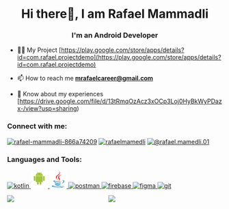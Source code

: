 <h1 align="center">Hi there👋, I am Rafael Mammadli</h1>
<h3 align="center"> I'm an Android Developer</h3>

- 👨‍💻 My Project [https://play.google.com/store/apps/details?id=com.rafael.projectdemo](https://play.google.com/store/apps/details?id=com.rafael.projectdemo)

- 📫 How to reach me **mrafaelcareer@gmail.com**

- 📄 Know about my experiences [https://drive.google.com/file/d/13tRmqOzAcz3xOCp3Loj0HyBkWyPDazx-/view?usp=sharing)

<h3 align="left">Connect with me:</h3>
<p align="left">
<a href="https://linkedin.com/in/rafael-mammadli-866a74209" target="blank"><img align="center" src="https://raw.githubusercontent.com/rahuldkjain/github-profile-readme-generator/master/src/images/icons/Social/linked-in-alt.svg" alt="rafael-mammadli-866a74209" height="30" width="40" /></a>
<a href="https://instagram.com/rafaelmamedli" target="blank"><img align="center" src="https://raw.githubusercontent.com/rahuldkjain/github-profile-readme-generator/master/src/images/icons/Social/instagram.svg" alt="rafaelmamedli" height="30" width="40" /></a>
<a href="https://medium.com/@rafael.mamedli.01" target="blank"><img align="center" src="https://raw.githubusercontent.com/rahuldkjain/github-profile-readme-generator/master/src/images/icons/Social/medium.svg" alt="@rafael.mamedli.01" height="30" width="40" /></a>
</p>

<h3 align="left">Languages and Tools:</h3>
<p align="left">
  <a href="https://kotlinlang.org" target="_blank" rel="noreferrer">
    <img src="https://www.vectorlogo.zone/logos/kotlinlang/kotlinlang-icon.svg" alt="kotlin" width="40" height="40"/>
  </a>
  <a href="https://developer.android.com" target="_blank" rel="noreferrer">
    <img src="https://raw.githubusercontent.com/devicons/devicon/master/icons/android/android-original-wordmark.svg" alt="android" width="40" height="40"/>
  </a>
  <a href="https://www.java.com" target="_blank" rel="noreferrer">
    <img src="https://raw.githubusercontent.com/devicons/devicon/master/icons/java/java-original.svg" alt="java" width="40" height="40"/>
  </a>
  <a href="https://www.postman.com" target="_blank" rel="noreferrer">
    <img src="https://www.vectorlogo.zone/logos/getpostman/getpostman-icon.svg" alt="postman" width="40" height="40"/>
  </a>
  <a href="https://firebase.google.com/" target="_blank" rel="noreferrer">
    <img src="https://www.vectorlogo.zone/logos/firebase/firebase-icon.svg" alt="firebase" width="40" height="40"/>
  </a>
  <a href="https://www.figma.com/" target="_blank" rel="noreferrer">
    <img src="https://www.vectorlogo.zone/logos/figma/figma-icon.svg" alt="figma" width="40" height="40"/>
  </a>
  <a href="https://git-scm.com/" target="_blank" rel="noreferrer">
    <img src="https://www.vectorlogo.zone/logos/git-scm/git-scm-icon.svg" alt="git" width="40" height="40"/>
  </a>
</p>

<img align="left" width="47%" src="https://github-readme-stats.vercel.app/api?username=rafaelmamedli&show_icons=true&theme=radical" />

<img align="left" width="47%" src="https://github-readme-stats.vercel.app/api/top-langs/?username=rafaelmamedli&layout=compact" />

